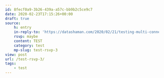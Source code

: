 ```yaml
---
id: 8fecf0a9-3b26-439a-a57c-bb9b2c5ce9c7
date: 2020-02-23T17:15:26+00:00
draft: true
source:
    h: entry
    in-reply-to: 'https://datashaman.com/2020/02/21/testing-multi-connection-models/'
    rsvp: maybe
    content: TEST
    category: test
    mp-slug: test-rsvp-3
view: post
url: /test-rsvp-3/
tags:
    - test
---
```



